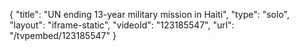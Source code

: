 {
    "title": "UN ending 13-year military mission in Haiti",
    "type": "solo",
    "layout": "iframe-static",
    "videoId": "123185547",
    "url": "\/tvpembed\/123185547"
}